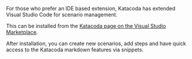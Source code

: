 For those who prefer an IDE based extension, Katacoda has extended Visual Studio Code for scenario management.

This can be installed from the [Katacoda page on the Visual Studio Marketplace]().

After installation, you can create new scenarios, add steps and have quick access to the Katacoda markdown features via snippets.